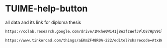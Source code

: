 # TUIME-help-button
all data and its link for diploma thesis

```bash
https://colab.research.google.com/drive/1Mxhe0W141j8ezfzWef3VlO87HpV91ln6?usp=sharing
```

```bash
https://www.tinkercad.com/things/aEKmZF48R0A-222/editel?sharecode=Atx8A7tP3paGBKK4nn0Qx_K08jlvik6Mw_fxvlQbYdc
```
